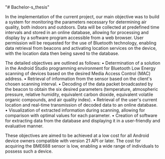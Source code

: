 "# Bachelor-s_thesis" 

In the implementation of the current project, our main objective was to build a system for monitoring the parameters necessary for determining air quality, both indoors and outdoors. Data will be collected at predefined time intervals and stored in an online database, allowing for processing and display by a software program accessible from a web browser. User permission will be requested for the use of Bluetooth technology, enabling data retrieval from beacons and activating location services on the device, with the location data then being saved to the database.

The detailed objectives are outlined as follows:
• Determination of a solution in the Android Studio programming environment for Bluetooth Low Energy scanning of devices based on the desired Media Access Control (MAC) address.
• Retrieval of information from the sensor based on the client's chosen scanning interval.
• Decoding of the data packet broadcasted by the beacon to obtain the six desired parameters (temperature, atmospheric pressure, relative humidity, equivalent carbon dioxide, equivalent volatile organic compounds, and air quality index).
• Retrieval of the user's current location and real-time transmission of decoded data to an online database.
• Visualization of extracted information during scanning, allowing for comparison with optimal values for each parameter.
• Creation of software for extracting data from the database and displaying it in a user-friendly and evaluative manner.

These objectives are aimed to be achieved at a low cost for all Android device owners compatible with version 21 API or later. The cost for acquiring the BME688 sensor is low, enabling a wide range of individuals to possess such a device.
